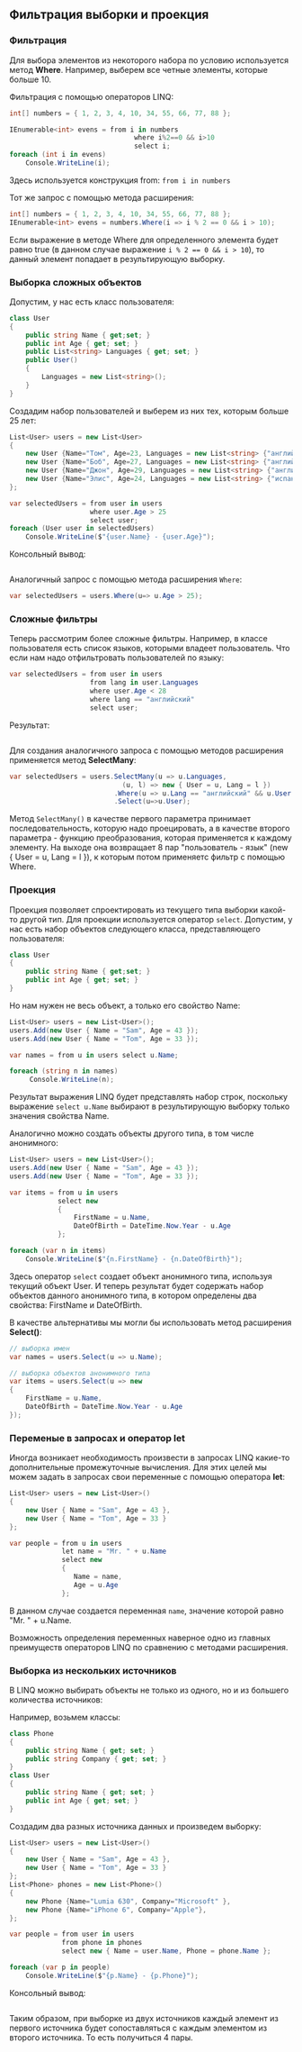 ## Фильтрация выборки и проекция

### Фильтрация

Для выбора элементов из некоторого набора по условию используется метод **Where**. Например, выберем все четные элементы, 
которые больше 10.

Фильтрация с помощью операторов LINQ:

```cs
int[] numbers = { 1, 2, 3, 4, 10, 34, 55, 66, 77, 88 };

IEnumerable<int> evens = from i in numbers
                               where i%2==0 && i>10
                               select i;
foreach (int i in evens)
    Console.WriteLine(i);
```

Здесь используется конструкция from: `from i in numbers`

Тот же запрос с помощью метода расширения:

```cs
int[] numbers = { 1, 2, 3, 4, 10, 34, 55, 66, 77, 88 };
IEnumerable<int> evens = numbers.Where(i => i % 2 == 0 && i > 10);
```

Если выражение в методе Where для определенного элемента будет равно true (в данном случае выражение `i % 2 == 0 && i > 10`), то данный элемент попадает в результирующую выборку.

### Выборка сложных объектов

Допустим, у нас есть класс пользователя:

```cs
class User
{
    public string Name { get;set; }
    public int Age { get; set; }
    public List<string> Languages { get; set; }
    public User()
    {
        Languages = new List<string>();
    }
}
```

Создадим набор пользователей и выберем из них тех, которым больше 25 лет:

```cs
List<User> users = new List<User>
{
    new User {Name="Том", Age=23, Languages = new List<string> {"английский", "немецкий" }},
    new User {Name="Боб", Age=27, Languages = new List<string> {"английский", "французский" }},
    new User {Name="Джон", Age=29, Languages = new List<string> {"английский", "испанский" }},
    new User {Name="Элис", Age=24, Languages = new List<string> {"испанский", "немецкий" }}
};

var selectedUsers = from user in users
                    where user.Age > 25
                    select user;
foreach (User user in selectedUsers)
    Console.WriteLine($"{user.Name} - {user.Age}");
```

Консольный вывод:

```

```

Аналогичный запрос с помощью метода расширения `Where`:

```cs
var selectedUsers = users.Where(u=> u.Age > 25);
```

### Сложные фильтры

Теперь рассмотрим более сложные фильтры. Например, в классе пользователя есть список языков, которыми владеет пользователь. Что если нам надо отфильтровать пользователей 
по языку:

```cs
var selectedUsers = from user in users
                    from lang in user.Languages
                    where user.Age < 28
                    where lang == "английский"
                    select user;
```

Результат:

```

```

Для создания аналогичного запроса с помощью методов расширения применяется метод **SelectMany**:

```cs
var selectedUsers = users.SelectMany(u => u.Languages,
                            (u, l) => new { User = u, Lang = l })
                          .Where(u => u.Lang == "английский" && u.User.Age < 28)
                          .Select(u=>u.User);
```

Метод `SelectMany()` в качестве первого параметра принимает последовательность, которую надо проецировать, а в качестве второго 
параметра - функцию преобразования, которая применяется к каждому элементу. На выходе она возвращает 8 пар "пользователь - язык" (new { User = u, Lang = l }), 
к которым потом применяетс фильтр с помощью Where.

### Проекция

Проекция позволяет спроектировать из текущего типа выборки какой-то другой тип. Для проекции используется оператор `select`. 
Допустим, у нас есть набор объектов следующего класса, представляющего пользователя:

```cs
class User
{
    public string Name { get;set; }
    public int Age { get; set; }
}
```

Но нам нужен не весь объект, а только его свойство Name:

```cs
List<User> users = new List<User>();
users.Add(new User { Name = "Sam", Age = 43 });
users.Add(new User { Name = "Tom", Age = 33 });

var names = from u in users select u.Name;

foreach (string n in names)
     Console.WriteLine(n);
```

Результат выражения LINQ будет представлять набор строк, поскольку выражение `select u.Name` выбирают в результирующую выборку только значения свойства Name.

Аналогично можно создать объекты другого типа, в том числе анонимного:

```cs
List<User> users = new List<User>();
users.Add(new User { Name = "Sam", Age = 43 });
users.Add(new User { Name = "Tom", Age = 33 });

var items = from u in users 
            select new 
            { 
                FirstName = u.Name, 
                DateOfBirth = DateTime.Now.Year - u.Age 
            };

foreach (var n in items)
    Console.WriteLine($"{n.FirstName} - {n.DateOfBirth}");
```

Здесь оператор `select` создает объект анонимного типа, используя текущий объект User. И теперь результат будет содержать набор объектов 
данного анонимного типа, в котором определены два свойства: FirstName и DateOfBirth.

В качестве альтернативы мы могли бы использовать метод расширения **Select()**:

```cs
// выборка имен
var names = users.Select(u => u.Name);

// выборка объектов анонимного типа
var items = users.Select(u => new 
{ 
    FirstName = u.Name, 
    DateOfBirth = DateTime.Now.Year - u.Age 
});
```

### Переменые в запросах и оператор let

Иногда возникает необходимость произвести в запросах LINQ какие-то дополнительные промежуточные вычисления. Для этих целей мы можем задать 
в запросах свои переменные с помощью оператора **let**:

```cs
List<User> users = new List<User>()
{
    new User { Name = "Sam", Age = 43 },
    new User { Name = "Tom", Age = 33 }
};

var people = from u in users
             let name = "Mr. " + u.Name
             select new
             {
                Name = name,
                Age = u.Age
             };
```

В данном случае создается переменная `name`, значение которой равно "Mr. " + u.Name.

Возможность определения переменных наверное одно из главных преимуществ операторов LINQ по сравнению с методами расширения.

### Выборка из нескольких источников

В LINQ можно выбирать объекты не только из одного, но и из большего количества источников:

Например, возьмем классы:

```cs
class Phone
{
    public string Name { get; set; }
    public string Company { get; set; }
}
class User
{
    public string Name { get; set; }
    public int Age { get; set; }
}
```

Создадим два разных источника данных и произведем выборку:

```cs
List<User> users = new List<User>()
{
    new User { Name = "Sam", Age = 43 },
    new User { Name = "Tom", Age = 33 }
};
List<Phone> phones = new List<Phone>()
{
    new Phone {Name="Lumia 630", Company="Microsoft" },
    new Phone {Name="iPhone 6", Company="Apple"},
};

var people = from user in users
             from phone in phones
             select new { Name = user.Name, Phone = phone.Name };

foreach (var p in people)
    Console.WriteLine($"{p.Name} - {p.Phone}");
```

Консольный вывод:

```

```

Таким образом, при выборке из двух источников каждый элемент из первого источника будет сопоставляться с каждым элементом из второго источника. 
То есть получиться 4 пары.

